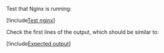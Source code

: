 ﻿Test that Nginx is running:

[!include[Test nginx](../../../../includes/linux/test-nginx.md)]

Check the first lines of the output, which should be similar to:

[!include[Expected output](../../../../includes/linux/test-nginx-output.md)]
